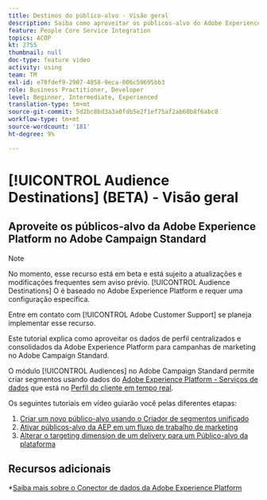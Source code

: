 ```yaml
---
title: Destinos do público-alvo - Visão geral
description: Saiba como aproveitar os públicos-alvo do Adobe Experience Platform (AEP) no Adobe Campaign Standard (ACS)
feature: People Core Service Integration
topics: ACOP
kt: 2755
thumbnail: null
doc-type: feature video
activity: using
team: TM
exl-id: e70fdef9-2907-4858-9eca-006c59695bb3
role: Business Practitioner, Developer
level: Beginner, Intermediate, Experienced
translation-type: tm+mt
source-git-commit: 5d2bc8bd3a3a0fdb5e2f1ef75af2ab60b8f6abc8
workflow-type: tm+mt
source-wordcount: '181'
ht-degree: 9%

---
```


# [!UICONTROL Audience Destinations] (BETA) - Visão geral

## Aproveite os públicos-alvo da Adobe Experience Platform no Adobe Campaign Standard

>[!NOTE]
>
>No momento, esse recurso está em beta e está sujeito a atualizações e modificações frequentes sem aviso prévio. [!UICONTROL Audience Destinations] O é baseado no Adobe Experience Platform e requer uma configuração específica.
>
>Entre em contato com [!UICONTROL Adobe Customer Support] se planeja implementar esse recurso.


Este tutorial explica como aproveitar os dados de perfil centralizados e consolidados da Adobe Experience Platform para campanhas de marketing no Adobe Campaign Standard.

O módulo [!UICONTROL Audiences] no Adobe Campaign Standard permite criar segmentos usando dados do [Adobe Experience Platform - Serviços de dados](https://www.adobe.io/apis/experienceplatform/home/services.html) que está no [Perfil do cliente em tempo real](https://docs.adobe.com/content/help/en/platform-learn/tutorials/profiles/understanding-the-real-time-customer-profile.html).

Os seguintes tutoriais em vídeo guiarão você pelas diferentes etapas:

1. [Criar um novo público-alvo usando o Criador de segmentos unificado](/help/profiles-and-audiences/audience-destinations/creating-audiences-using-segment-builder.md) 
2. [Ativar públicos-alvo da AEP em um fluxo de trabalho de marketing](/help/profiles-and-audiences/audience-destinations/activating-aep-audiences.md)
3. [Alterar o targeting dimension de um delivery para um Público-alvo da plataforma](/help/profiles-and-audiences/audience-destinations/changing-targeting-dimension.md)

## Recursos adicionais

*[Saiba mais sobre o Conector de dados da Adobe Experience Platform](/help/administrating/adobe-experience-platform-data-connector/understanding-the-adobe-experience-platform-data-connector.md)
